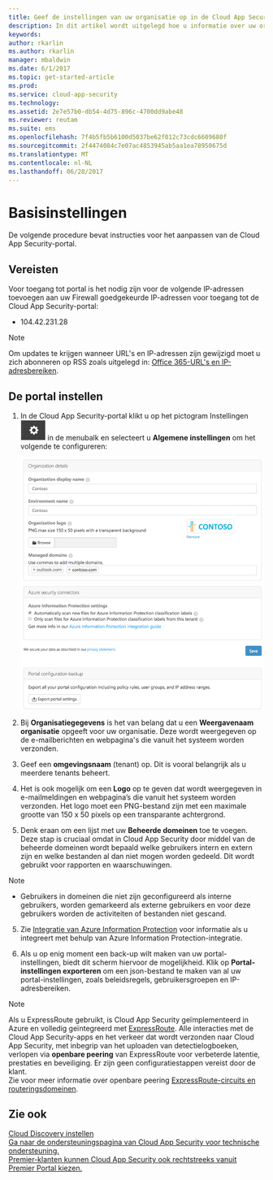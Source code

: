 ```yaml
---
title: Geef de instellingen van uw organisatie op in de Cloud App Security-portal voor de beste resultaten | Microsoft Docs
description: In dit artikel wordt uitgelegd hoe u informatie over uw organisatie opgeeft in Cloud App Security.
keywords: 
author: rkarlin
ms.author: rkarlin
manager: mbaldwin
ms.date: 6/1/2017
ms.topic: get-started-article
ms.prod: 
ms.service: cloud-app-security
ms.technology: 
ms.assetid: 2e7e57b0-db54-4d75-896c-4700dd9abe48
ms.reviewer: reutam
ms.suite: ems
ms.openlocfilehash: 7f4b5fb5b6100d5037be62f012c73cdc6609680f
ms.sourcegitcommit: 2f4474084c7e07ac4853945ab5aa1ea78950675d
ms.translationtype: MT
ms.contentlocale: nl-NL
ms.lasthandoff: 06/28/2017
---
```

# <a name="basic-set-up"></a>Basisinstellingen
De volgende procedure bevat instructies voor het aanpassen van de Cloud App Security-portal.

## <a name="prerequisites"></a>Vereisten 
Voor toegang tot portal is het nodig zijn voor de volgende IP-adressen toevoegen aan uw Firewall goedgekeurde IP-adressen voor toegang tot de Cloud App Security-portal:  
  
- 104.42.231.28  
  
> [!NOTE]  
>  Om updates te krijgen wanneer URL's en IP-adressen zijn gewijzigd moet u zich abonneren op RSS zoals uitgelegd in: [Office 365-URL's en IP-adresbereiken](https://support.office.com/article/Office-365-URLs-and-IP-address-ranges-8548a211-3fe7-47cb-abb1-355ea5aa88a2).  
  
## <a name="set-up-the-portal"></a>De portal instellen  
  
1.  In de Cloud App Security-portal klikt u op het pictogram Instellingen ![pictogram instellingen](./media/settings-icon.png "pictogram instellingen") in de menubalk en selecteert u **Algemene instellingen** om het volgende te configureren:  
     
     ![algemene instellingen](./media/general-settings.png "algemene instellingen")  
  
3.  Bij **Organisatiegegevens** is het van belang dat u een **Weergavenaam organisatie** opgeeft voor uw organisatie. Deze wordt weergegeven op de e-mailberichten en webpagina's die vanuit het systeem worden verzonden.  
  
4. Geef een **omgevingsnaam** (tenant) op. Dit is vooral belangrijk als u meerdere tenants beheert.  
  
4. Het is ook mogelijk om een **Logo** op te geven dat wordt weergegeven in e-mailmeldingen en webpagina’s die vanuit het systeem worden verzonden. Het logo moet een PNG-bestand zijn met een maximale grootte van 150 x 50 pixels op een transparante achtergrond.  

4.  Denk eraan om een lijst met uw **Beheerde domeinen** toe te voegen. Deze stap is cruciaal omdat in Cloud App Security door middel van de beheerde domeinen wordt bepaald welke gebruikers intern en extern zijn en welke bestanden al dan niet mogen worden gedeeld. Dit wordt gebruikt voor rapporten en waarschuwingen.  
> [!NOTE] 
> - Gebruikers in domeinen die niet zijn geconfigureerd als interne gebruikers, worden gemarkeerd als externe gebruikers en voor deze gebruikers worden de activiteiten of bestanden niet gescand.

5. Zie [Integratie van Azure Information Protection](azip-integration.md) voor informatie als u integreert met behulp van Azure Information Protection-integratie. 
  
  
6.  Als u op enig moment een back-up wilt maken van uw portal-instellingen, biedt dit scherm hiervoor de mogelijkheid. Klik op **Portal-instellingen exporteren** om een json-bestand te maken van al uw portal-instellingen, zoals beleidsregels, gebruikersgroepen en IP-adresbereiken.  
  
       



> [!NOTE] 
> Als u ExpressRoute gebruikt, is Cloud App Security geïmplementeerd in Azure en volledig geïntegreerd met [ExpressRoute](https://azure.microsoft.com/documentation/articles/expressroute-introduction/). Alle interacties met de Cloud App Security-apps en het verkeer dat wordt verzonden naar Cloud App Security, met inbegrip van het uploaden van detectielogboeken, verlopen via **openbare peering** van ExpressRoute voor verbeterde latentie, prestaties en beveiliging. Er zijn geen configuratiestappen vereist door de klant.  
    Zie voor meer informatie over openbare peering [ExpressRoute-circuits en routeringsdomeinen](https://azure.microsoft.com/documentation/articles/expressroute-circuit-peerings/).  
    
## <a name="see-also"></a>Zie ook  
[Cloud Discovery instellen](set-up-cloud-discovery.md)   
[Ga naar de ondersteuningspagina van Cloud App Security voor technische ondersteuning.](http://support.microsoft.com/oas/default.aspx?prid=16031)   
[Premier-klanten kunnen Cloud App Security ook rechtstreeks vanuit Premier Portal kiezen.](https://premier.microsoft.com/)  
  
  